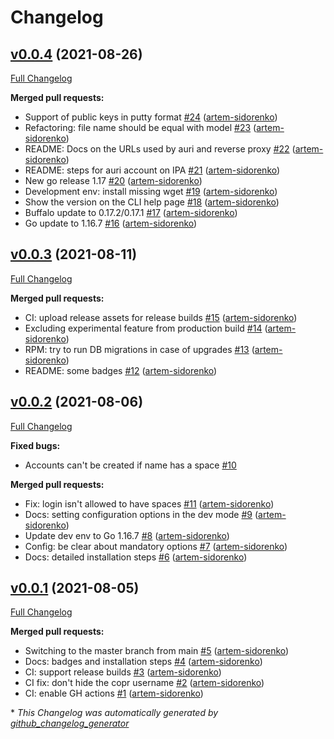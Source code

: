 # Changelog

## [v0.0.4](https://github.com/auri/auri/tree/v0.0.4) (2021-08-26)

[Full Changelog](https://github.com/auri/auri/compare/v0.0.3...v0.0.4)

**Merged pull requests:**

- Support of public keys in putty format [\#24](https://github.com/auri/auri/pull/24) ([artem-sidorenko](https://github.com/artem-sidorenko))
- Refactoring: file name should be equal with model [\#23](https://github.com/auri/auri/pull/23) ([artem-sidorenko](https://github.com/artem-sidorenko))
- README: Docs on the URLs used by auri and reverse proxy [\#22](https://github.com/auri/auri/pull/22) ([artem-sidorenko](https://github.com/artem-sidorenko))
- README: steps for auri account on IPA [\#21](https://github.com/auri/auri/pull/21) ([artem-sidorenko](https://github.com/artem-sidorenko))
- New go release 1.17 [\#20](https://github.com/auri/auri/pull/20) ([artem-sidorenko](https://github.com/artem-sidorenko))
- Development env: install missing wget [\#19](https://github.com/auri/auri/pull/19) ([artem-sidorenko](https://github.com/artem-sidorenko))
- Show the version on the CLI help page [\#18](https://github.com/auri/auri/pull/18) ([artem-sidorenko](https://github.com/artem-sidorenko))
- Buffalo update to 0.17.2/0.17.1 [\#17](https://github.com/auri/auri/pull/17) ([artem-sidorenko](https://github.com/artem-sidorenko))
- Go update to 1.16.7 [\#16](https://github.com/auri/auri/pull/16) ([artem-sidorenko](https://github.com/artem-sidorenko))

## [v0.0.3](https://github.com/auri/auri/tree/v0.0.3) (2021-08-11)

[Full Changelog](https://github.com/auri/auri/compare/v0.0.2...v0.0.3)

**Merged pull requests:**

- CI: upload release assets for release builds [\#15](https://github.com/auri/auri/pull/15) ([artem-sidorenko](https://github.com/artem-sidorenko))
- Excluding experimental feature from production build [\#14](https://github.com/auri/auri/pull/14) ([artem-sidorenko](https://github.com/artem-sidorenko))
- RPM: try to run DB migrations in case of upgrades [\#13](https://github.com/auri/auri/pull/13) ([artem-sidorenko](https://github.com/artem-sidorenko))
- README: some badges [\#12](https://github.com/auri/auri/pull/12) ([artem-sidorenko](https://github.com/artem-sidorenko))

## [v0.0.2](https://github.com/auri/auri/tree/v0.0.2) (2021-08-06)

[Full Changelog](https://github.com/auri/auri/compare/v0.0.1...v0.0.2)

**Fixed bugs:**

- Accounts can't be created if name has a space [\#10](https://github.com/auri/auri/issues/10)

**Merged pull requests:**

- Fix: login isn't allowed to have spaces [\#11](https://github.com/auri/auri/pull/11) ([artem-sidorenko](https://github.com/artem-sidorenko))
- Docs: setting configuration options in the dev mode [\#9](https://github.com/auri/auri/pull/9) ([artem-sidorenko](https://github.com/artem-sidorenko))
- Update dev env to Go 1.16.7 [\#8](https://github.com/auri/auri/pull/8) ([artem-sidorenko](https://github.com/artem-sidorenko))
- Config: be clear about mandatory options [\#7](https://github.com/auri/auri/pull/7) ([artem-sidorenko](https://github.com/artem-sidorenko))
- Docs: detailed installation steps [\#6](https://github.com/auri/auri/pull/6) ([artem-sidorenko](https://github.com/artem-sidorenko))

## [v0.0.1](https://github.com/auri/auri/tree/v0.0.1) (2021-08-05)

[Full Changelog](https://github.com/auri/auri/compare/6ecc600fbfd956d9aa554dfac755b08e678c8a15...v0.0.1)

**Merged pull requests:**

- Switching to the master branch from main [\#5](https://github.com/auri/auri/pull/5) ([artem-sidorenko](https://github.com/artem-sidorenko))
- Docs: badges and installation steps [\#4](https://github.com/auri/auri/pull/4) ([artem-sidorenko](https://github.com/artem-sidorenko))
- CI: support release builds [\#3](https://github.com/auri/auri/pull/3) ([artem-sidorenko](https://github.com/artem-sidorenko))
- CI fix: don't hide the copr username [\#2](https://github.com/auri/auri/pull/2) ([artem-sidorenko](https://github.com/artem-sidorenko))
- CI: enable GH actions [\#1](https://github.com/auri/auri/pull/1) ([artem-sidorenko](https://github.com/artem-sidorenko))



\* *This Changelog was automatically generated by [github_changelog_generator](https://github.com/github-changelog-generator/github-changelog-generator)*
